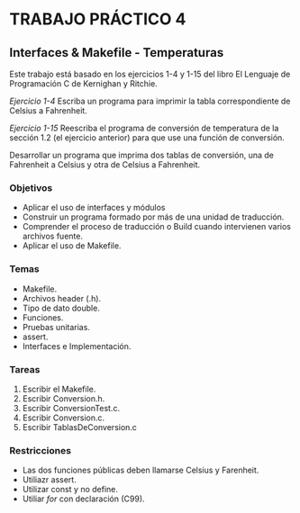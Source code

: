 # TRABAJO PRÁCTICO 4  
## Interfaces & Makefile - Temperaturas

Este trabajo está basado en los ejercicios 1-4 y 1-15 del libro El Lenguaje de Programación C de Kernighan y Ritchie.

*Ejercicio 1-4*
Escriba un programa para imprimir la tabla correspondiente de Celsius a Fahrenheit.

*Ejercicio 1-15*
Reescriba el programa de conversión de temperatura de la sección 1.2 (el ejercicio 
anterior) para que use una función de conversión.

Desarrollar un programa que imprima dos tablas de conversión, una de Fahrenheit a Celsius y otra de Celsius a Fahrenheit.

### Objetivos
* Aplicar el uso de interfaces y módulos
* Construir un programa formado por más de una unidad de traducción.
* Comprender el proceso de traducción o Build cuando intervienen varios archivos fuente.
* Aplicar el uso de Makefile.

### Temas
* Makefile.
* Archivos header (.h).
* Tipo de dato double.
* Funciones.
* Pruebas unitarias.
* assert.
* Interfaces e Implementación.

### Tareas
1. Escribir el Makefile.
2. Escribir Conversion.h.
3. Escribir ConversionTest.c.
4. Escribir Conversion.c.
5. Escribir TablasDeConversion.c

### Restricciones
* Las dos funciones públicas deben llamarse Celsius y Farenheit.
* Utiliazr assert.
* Utilizar const y no define.
* Utiliar *for* con declaración (C99).